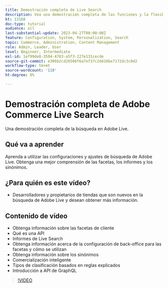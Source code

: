 ```yaml
---
title: Demostración completa de Live Search
description: Vea una demostración completa de las funciones y la flexibilidad de Live Search
kt: 13168
doc-type: tutorial
audience: all
last-substantial-update: 2023-04-27T00:00:00Z
feature: Configuration, System, Personalization, Search
topic: Commerce, Administration, Content Management
role: Admin, Leader, User
level: Beginner, Intermediate
exl-id: 1ef99de8-3594-4783-a5f3-227e131cecde
source-git-commit: e306b2cd26506f6a7ef37c2d416be7172dc3c0d2
workflow-type: tm+mt
source-wordcount: '110'
ht-degree: 0%

---
```


# Demostración completa de Adobe Commerce Live Search

Una demostración completa de la búsqueda en Adobe Live.

## Qué va a aprender

Aprenda a utilizar las configuraciones y ajustes de búsqueda de Adobe Live. Obtenga una mejor comprensión de las facetas, los informes y los sinónimos.

## ¿Para quién es este vídeo?

* Desarrolladores y propietarios de tiendas que son nuevos en la búsqueda de Adobe Live y desean obtener más información.

## Contenido de vídeo

* Obtenga información sobre las facetas de cliente
* Qué es una API
* Informes de Live Search
* Obtenga información acerca de la configuración de back-office para las facetas y cómo se utilizan
* Obtenga información sobre los sinónimos
* Comercialización inteligente
* Tipos de clasificación basados en reglas explicados
* Introducción a API de GraphQL

>[!VIDEO](https://video.tv.adobe.com/v/3418996?learn=on)
